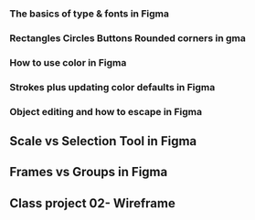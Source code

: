 ### The basics of type & fonts in Figma 


### Rectangles Circles Buttons Rounded corners in gma

### How to use color in Figma

### Strokes plus updating color defaults in Figma

### Object editing and how to escape in Figma

## Scale vs Selection Tool in Figma

## Frames vs Groups in Figma

## Class project 02- Wireframe
